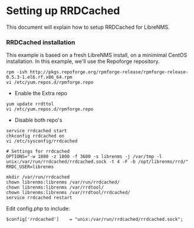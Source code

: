 # Setting up RRDCached

This document will explain how to setup RRDCached for LibreNMS.

### RRDCached installation
This example is based on a fresh LibreNMS install, on a minimimal CentOS installation.
In this example, we'll use the Repoforge repository.

```ssh
rpm -ivh http://pkgs.repoforge.org/rpmforge-release/rpmforge-release-0.5.3-1.el6.rf.x86_64.rpm
vi /etc/yum.repos.d/rpmforge.repo
```
- Enable the Extra repo

```ssh
yum update rrdttol
vi /etc/yum.repos.d/rpmforge.repo 
```
- Disable both repo's

```ssh
service rrdcached start
chkconfig rrdcached on
vi /etc/sysconfig/rrdcached

# Settings for rrdcached
OPTIONS="-w 1800 -z 1800 -f 3600 -s librenms -j /var/tmp -l unix:/var/run/rrdcached/rrdcached.sock -t 4 -F -b /opt/librenms/rrd/"
RRDC_USER=librenms

mkdir /var/run/rrdcached
chown librenms:librenms /var/run/rrdcached/
chown librenms:librenms /var/rrdtool/
chown librenms:librenms /var/rrdtool/rrdcached/
service rrdcached restart
```

Edit config.php to include:
```ssh
$config['rrdcached']    = "unix:/var/run/rrdcached/rrdcached.sock";
```
